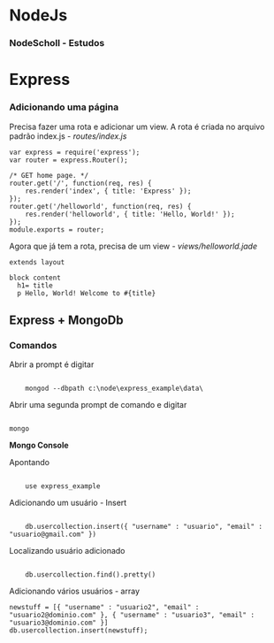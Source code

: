 # NodeJs
### NodeScholl - Estudos

# Express 

### Adicionando uma página

Precisa fazer uma rota e adicionar um view. A rota é criada no arquivo padrão index.js - <i>routes/index.js</i>

    var express = require('express');
    var router = express.Router();
    
    /* GET home page. */
    router.get('/', function(req, res) {
        res.render('index', { title: 'Express' });
    });
    router.get('/helloworld', function(req, res) {
        res.render('helloworld', { title: 'Hello, World!' });
    });
    module.exports = router;


Agora que já tem a rota, precisa de um view - <i>views/helloworld.jade</i>

    extends layout
    
    block content
      h1= title
      p Hello, World! Welcome to #{title}

## Express + MongoDb

### Comandos
<!-- C:\Program Files\MongoDB\Server\3.0\bin -->

Abrir a prompt é digitar

<code>
    mongod --dbpath c:\node\express_example\data\
</code>
<!--express_example - Arquivo padrão criado - porem a pasta data deve ser criada-->

Abrir uma segunda prompt de comando e digitar
<!-- C:\MONGO\BIN\ -->
<code>
mongo
</code>

<strong>Mongo Console</strong>

Apontando 

<code>
    use express_example
</code>

Adicionando um usuário - Insert

<code>
    db.usercollection.insert({ "username" : "usuario", "email" : "usuario@gmail.com" })
</code>

Localizando usuário adicionado

<code>
    db.usercollection.find().pretty()
</code>

Adicionando vários usuários - array

    newstuff = [{ "username" : "usuario2", "email" : "usuario2@dominio.com" }, { "username" : "usuario3", "email" :                                     "usuario3@dominio.com" }]
    db.usercollection.insert(newstuff);



